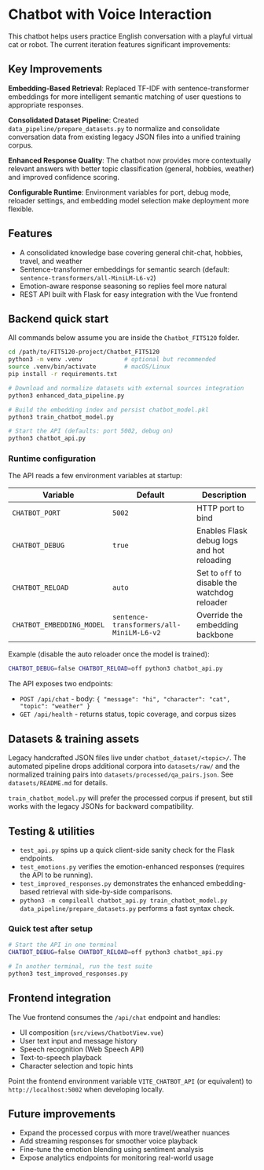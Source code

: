 # Chatbot with Voice Interaction

This chatbot helps users practice English conversation with a playful virtual cat or robot. The current iteration features significant improvements:

## Key Improvements

**Embedding-Based Retrieval**: Replaced TF-IDF with sentence-transformer embeddings for more intelligent semantic matching of user questions to appropriate responses.

**Consolidated Dataset Pipeline**: Created `data_pipeline/prepare_datasets.py` to normalize and consolidate conversation data from existing legacy JSON files into a unified training corpus.

**Enhanced Response Quality**: The chatbot now provides more contextually relevant answers with better topic classification (general, hobbies, weather) and improved confidence scoring.

**Configurable Runtime**: Environment variables for port, debug mode, reloader settings, and embedding model selection make deployment more flexible.

## Features

- A consolidated knowledge base covering general chit-chat, hobbies, travel, and weather
- Sentence-transformer embeddings for semantic search (default: `sentence-transformers/all-MiniLM-L6-v2`)
- Emotion-aware response seasoning so replies feel more natural
- REST API built with Flask for easy integration with the Vue frontend

## Backend quick start

All commands below assume you are inside the `Chatbot_FIT5120` folder.

```bash
cd /path/to/FIT5120-project/Chatbot_FIT5120
python3 -m venv .venv            # optional but recommended
source .venv/bin/activate        # macOS/Linux
pip install -r requirements.txt

# Download and normalize datasets with external sources integration
python3 enhanced_data_pipeline.py

# Build the embedding index and persist chatbot_model.pkl
python3 train_chatbot_model.py

# Start the API (defaults: port 5002, debug on)
python3 chatbot_api.py
```

### Runtime configuration

The API reads a few environment variables at startup:

| Variable                  | Default                                  | Description                                   |
| ------------------------- | ---------------------------------------- | --------------------------------------------- |
| `CHATBOT_PORT`            | `5002`                                   | HTTP port to bind                             |
| `CHATBOT_DEBUG`           | `true`                                   | Enables Flask debug logs and hot reloading    |
| `CHATBOT_RELOAD`          | `auto`                                   | Set to `off` to disable the watchdog reloader |
| `CHATBOT_EMBEDDING_MODEL` | `sentence-transformers/all-MiniLM-L6-v2` | Override the embedding backbone               |

Example (disable the auto reloader once the model is trained):

```bash
CHATBOT_DEBUG=false CHATBOT_RELOAD=off python3 chatbot_api.py
```

The API exposes two endpoints:

- `POST /api/chat` - body: `{ "message": "hi", "character": "cat", "topic": "weather" }`
- `GET /api/health` - returns status, topic coverage, and corpus sizes

## Datasets & training assets

Legacy handcrafted JSON files live under `chatbot_dataset/<topic>/`. The automated pipeline drops additional corpora into `datasets/raw/` and the normalized training pairs into `datasets/processed/qa_pairs.json`. See `datasets/README.md` for details.

`train_chatbot_model.py` will prefer the processed corpus if present, but still works with the legacy JSONs for backward compatibility.

## Testing & utilities

- `test_api.py` spins up a quick client-side sanity check for the Flask endpoints.
- `test_emotions.py` verifies the emotion-enhanced responses (requires the API to be running).
- `test_improved_responses.py` demonstrates the enhanced embedding-based retrieval with side-by-side comparisons.
- `python3 -m compileall chatbot_api.py train_chatbot_model.py data_pipeline/prepare_datasets.py` performs a fast syntax check.

### Quick test after setup

```bash
# Start the API in one terminal
CHATBOT_DEBUG=false CHATBOT_RELOAD=off python3 chatbot_api.py

# In another terminal, run the test suite
python3 test_improved_responses.py
```

## Frontend integration

The Vue frontend consumes the `/api/chat` endpoint and handles:

- UI composition (`src/views/ChatbotView.vue`)
- User text input and message history
- Speech recognition (Web Speech API)
- Text-to-speech playback
- Character selection and topic hints

Point the frontend environment variable `VITE_CHATBOT_API` (or equivalent) to `http://localhost:5002` when developing locally.

## Future improvements

- Expand the processed corpus with more travel/weather nuances
- Add streaming responses for smoother voice playback
- Fine-tune the emotion blending using sentiment analysis
- Expose analytics endpoints for monitoring real-world usage
